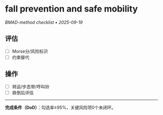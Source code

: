 # fall prevention and safe mobility

_BMAD-method checklist • 2025-09-19_

## 评估

- [ ] Morse分/风险标识
- [ ] 约束替代

## 操作

- [ ] 转运/步态带/呼叫铃
- [ ] 跌倒后评估

---

**完成条件（DoD）**：勾选率≥95%，关键风险项0个未闭环。
